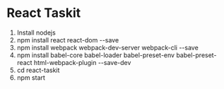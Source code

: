# React Taskit

1. Install nodejs
2. npm install react react-dom --save
3. npm install webpack webpack-dev-server webpack-cli --save
4. npm install babel-core babel-loader babel-preset-env babel-preset-react html-webpack-plugin --save-dev
5. cd react-taskit
6. npm start
